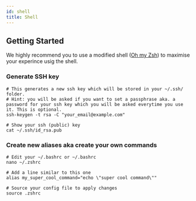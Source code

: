 ```yaml
---
id: shell
title: Shell
---
```


## Getting Started
We highly recommend you to use a modified shell ([Oh my Zsh](oh_my_zsh.md)) to maximise your experince usig the shell.

### Generate SSH key

```shell
# This generates a new ssh key which will be stored in your ~/.ssh/ folder. 
# Hint: you will be asked if you want to set a passphrase aka. a password for your ssh key which you will be asked everytime you use it. This is optional.
ssh-keygen -t rsa -C "your_email@example.com"

# Show your ssh (public) key
cat ~/.ssh/id_rsa.pub
```

### Create new aliases aka create your own commands

```shell
# Edit your ~/.bashrc or ~/.bashrc 
nano ~/.zshrc

# Add a line similar to this one
alias my_super_cool_command="echo \"super cool command\""

# Source your config file to apply changes
source .zshrc
```
